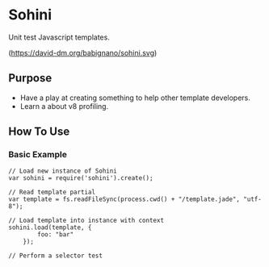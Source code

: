 # Sohini

Unit test Javascript templates.

(https://david-dm.org/babignano/sohini.svg)

## Purpose

- Have a play at creating something to help other template developers.
- Learn a about v8 profiling.

## How To Use

### Basic Example

	// Load new instance of Sohini
	var sohini = require('sohini').create();

	// Read template partial
	var template = fs.readFileSync(process.cwd() + "/template.jade", "utf-8");

	// Load template into instance with context
	sohini.load(template, {
			foo: "bar"
		});

	// Perform a selector test

